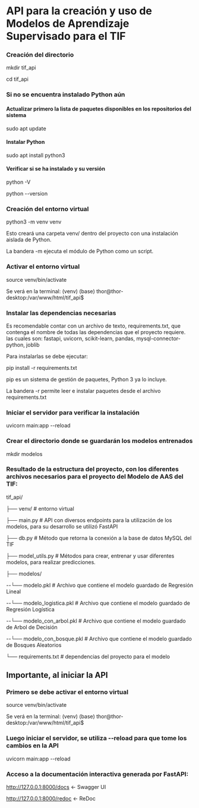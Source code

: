 
# API para la creación y uso de Modelos de Aprendizaje Supervisado para el TIF

### Creación del directorio
mkdir tif_api

cd tif_api

### Si no se encuentra instalado Python aún
#### Actualizar primero la lista de paquetes disponibles en los repositorios del sistema
sudo apt update
#### Instalar Python
sudo apt install python3
#### Verificar si se ha instalado y su versión
python -V

python --version

### Creación del entorno virtual
python3 -m venv venv

Esto creará una carpeta venv/ dentro del proyecto con una instalación aislada de Python.

La bandera -m ejecuta el módulo de Python como un script.

### Activar el entorno virtual
source venv/bin/activate

Se verá en la terminal: (venv) (base) thor@thor-desktop:/var/www/html/tif_api$

### Instalar las dependencias necesarias
Es recomendable contar con un archivo de texto, requirements.txt, que contenga el nombre de todas las dependencias que el proyecto requiere. las cuales son: fastapi, uvicorn, scikit-learn, pandas, mysql-connector-python, joblib

Para instalarlas se debe ejecutar:

pip install -r requirements.txt

pip es un sistema de gestión de paquetes, Python 3 ya lo incluye.

La bandera -r permite leer e instalar paquetes desde el archivo requirements.txt

### Iniciar el servidor para verificar la instalación
uvicorn main:app --reload

### Crear el directorio donde se guardarán los modelos entrenados
mkdir modelos

### Resultado de la estructura del proyecto, con los diferentes archivos necesarios para el proyecto del Modelo de AAS del TIF:
tif_api/

├── venv/                  # entorno virtual

├── main.py                # API con diversos endpoints para la utilización de los modelos, para su desarrollo se utilizó FastAPI

├── db.py                  # Método que retorna la conexión a la base de datos MySQL del TIF

├── model_utils.py         # Métodos para crear, entrenar y usar diferentes modelos, para realizar predicciones.

├── modelos/

--└── modelo.pkl                     # Archivo que contiene el modelo guardado de Regresión Lineal

--└── modelo_logistica.pkl           # Archivo que contiene el modelo guardado de Regresión Logística

--└── modelo_con_arbol.pkl           # Archivo que contiene el modelo guardado de Arbol de Decisión

--└── modelo_con_bosque.pkl          # Archivo que contiene el modelo guardado de Bosques Aleatorios

└── requirements.txt       # dependencias del proyecto para el modelo

## Importante, al iniciar la API
### Primero se debe activar el entorno virtual
source venv/bin/activate

Se verá en la terminal: (venv) (base) thor@thor-desktop:/var/www/html/tif_api$

### Luego iniciar el servidor, se utiliza --reload para que tome los cambios en la API
uvicorn main:app --reload

### Acceso a la documentación interactiva generada por FastAPI:
http://127.0.0.1:8000/docs     ← Swagger UI

http://127.0.0.1:8000/redoc    ← ReDoc
